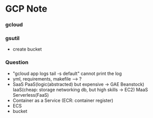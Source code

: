 # GCP Note

### gcloud

### gsutil 
* create bucket


### Question
* "gcloud app logs tail -s default" cannot print the log
* yml, requirements, makefile —> ?
* SaaS PaaS(logic(abstracted) but expensive -> GAE Beanstock) IaaS(cheap: storage networking db, but high skills -> EC2) MaaS Serverless(FaaS)
* Container as a Service (ECR: container register)
* ECS 
* bucket

